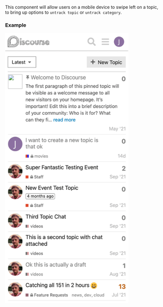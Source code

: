 This component will allow users on a mobile device to swipe left on a topic, to bring up options to `untrack topic` or `untrack category`.

### Example

<img src="./_repo-assets/example.gif" width=400 />
